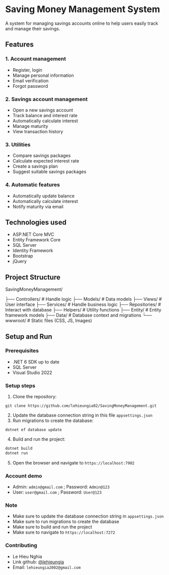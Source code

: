 # Saving Money Management System
A system for managing savings accounts online to help users easily track and manage their savings.
## Features

### 1. Account management
- Register, login
- Manage personal information
- Email verification
- Forgot password

### 2. Savings account management
- Open a new savings account
- Track balance and interest rate
- Automatically calculate interest
- Manage maturity
- View transaction history

### 3. Utilities
- Compare savings packages
- Calculate expected interest rate
- Create a savings plan
- Suggest suitable savings packages


### 4. Automatic features
- Automatically update balance
- Automatically calculate interest
- Notify maturity via email

## Technologies used
- ASP.NET Core MVC
- Entity Framework Core
- SQL Server
- Identity Framework
- Bootstrap
- jQuery

## Project Structure

SavingMoneyManagement/

├── Controllers/ # Handle logic
├── Models/ # Data models
├── Views/ # User interface
├── Services/ # Handle business logic
├── Repositories/ # Interact with database
├── Helpers/ # Utility functions
├── Entity/ # Entity framework models
├── Data/ # Database context and migrations
└── wwwroot/ # Static files (CSS, JS, Images)

## Setup and Run 
### Prerequisites
- .NET 6 SDK up to date
- SQL Server
- Visual Studio 2022

### Setup steps

1. Clone the repository:
```
git clone https://github.com/lehieungia02/SavingMoneyManagement.git
```
2. Update the database connection string in this file `appsettings.json`
3. Run migrations to create the database: 
```commandline
dotnet ef database update
```
4. Build and run the project: 
```bash
dotnet build
dotnet run
```
5. Open the browser and navigate to `https://localhost:7902`

### Account demo 
- Admin: `admin@gmail.com` ; Password: `Admin@123`
- User: `user@gmail.com` ; Password: `User@123`

### Note 
- Make sure to update the database connection string in `appsettings.json`
- Make sure to run migrations to create the database
- Make sure to build and run the project
- Make sure to navigate to `https://localhost:7272`
### Contributing
- Le Hieu Nghia 
- Link github: [@lehieungia](https://github.com/lehieungia)
- Email: `lehieungia2002@gmail.com`
